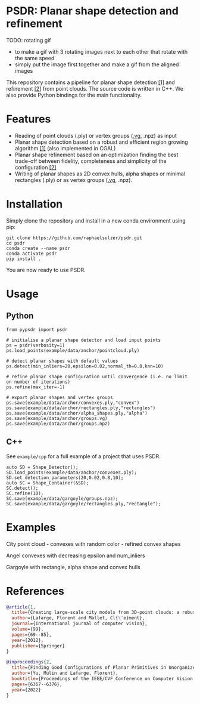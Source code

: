 # PSDR: Planar shape detection and refinement

TODO: rotating gif 
- to make a gif with 3 rotating images next to each other that rotate with the same speed
- simply put the image first together and make a gif from the aligned images

This repository contains a pipeline for planar shape detection [[1]](#references) and refinement [[2]](#references) from point clouds. The source code is written in C++. We also provide Python bindings for the main functionality.

# Features


- Reading of point clouds (.ply) or vertex groups ([.vg](https://abspy.readthedocs.io/en/latest/vertexgroup.html), .npz) as input
- Planar shape detection based on a robust and efficient region growing algorithm [[1]](#references) (also implemented in CGAL)
- Planar shape refinement based on an optimization finding the best trade-off between fidelity, completeness and simplicity of the configuration [[2]](#references)
- Writing of planar shapes as 2D convex hulls, alpha shapes or minimal rectangles (.ply) or as vertex groups ([.vg](https://abspy.readthedocs.io/en/latest/vertexgroup.html), .npz).

# Installation

Simply clone the repository and install in a new conda environment using pip:

```
git clone https://github.com/raphaelsulzer/psdr.git
cd psdr
conda create --name psdr
conda activate psdr
pip install . 
```

You are now ready to use PSDR.


# Usage


## Python

```
from pypsdr import psdr

# initialise a planar shape detector and load input points                                              
ps = psdr(verbosity=1)                                               
ps.load_points(example/data/anchor/pointcloud.ply)

# detect planar shapes with default values
ps.detect(min_inliers=20,epsilon=0.02,normal_th=0.8,knn=10)

# refine planar shape configuration until convergence (i.e. no limit on number of iterations)
ps.refine(max_iter=-1)

# export planar shapes and vertex groups  
ps.save(example/data/anchor/convexes.ply,"convex")                  
ps.save(example/data/anchor/rectangles.ply,"rectangles")            
ps.save(example/data/anchor/alpha_shapes.ply,"alpha")               
ps.save(example/data/anchor/groups.vg)                              
ps.save(example/data/anchor/groups.npz)                             
```


## C++

See `example/cpp` for a full example of a project that uses PSDR.

```
auto SD = Shape_Detector();
SD.load_points(example/data/anchor/convexes.ply);
SD.set_detection_parameters(20,0.02,0.8,10);
auto SC = Shape_Container(&SD);
SC.detect();
SC.refine(10);
SC.save(example/data/gargoyle/groups.npz);
SC.save(example/data/gargoyle/rectangles.ply,"rectangle");
```



# Examples

City 
point cloud - convexes with random color - refined convex shapes

Angel 
convexes with decreasing epsilon and num_inliers

Gargoyle with rectangle, alpha shape and convex hulls


# References

```bibtex
@article{1,
  title={Creating large-scale city models from 3D-point clouds: a robust approach with hybrid representation},
  author={Lafarge, Florent and Mallet, Cl{\'e}ment},
  journal={International journal of computer vision},
  volume={99},
  pages={69--85},
  year={2012},
  publisher={Springer}
}
```

```bibtex
@inproceedings{2,
  title={Finding Good Configurations of Planar Primitives in Unorganized Point Clouds},
  author={Yu, Mulin and Lafarge, Florent},
  booktitle={Proceedings of the IEEE/CVF Conference on Computer Vision and Pattern Recognition},
  pages={6367--6376},
  year={2022}
}
```